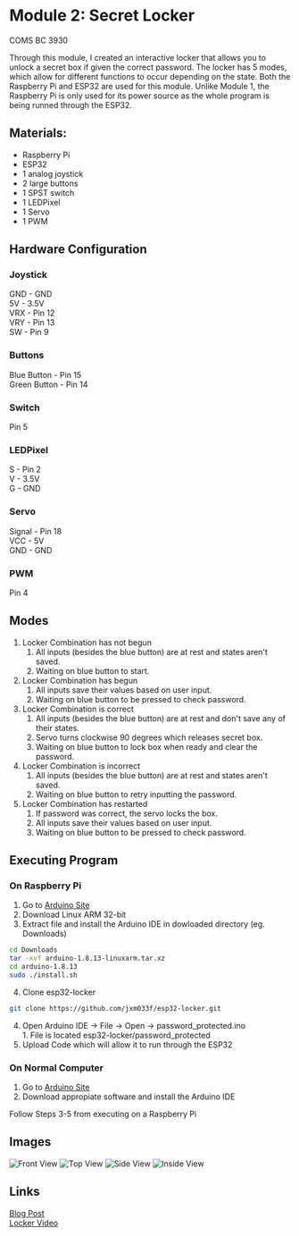 # Module 2: Secret Locker
COMS BC 3930

Through this module, I created an interactive locker that allows you to unlock a secret box if given the correct password. The locker has 5 modes, which allow for different functions to occur depending on the state. Both the Raspberry Pi and ESP32 are used for this module. Unlike Module 1, the Raspberry Pi is only used for its power source as the whole program is being runned through the ESP32.

## Materials:
- Raspberry Pi
- ESP32
- 1 analog joystick
- 2 large buttons
- 1 SPST switch
- 1 LEDPixel
- 1 Servo
- 1 PWM

## Hardware Configuration
### Joystick
GND - GND <br />
5V  - 3.5V <br />
VRX - Pin 12 <br />
VRY - Pin 13 <br />
SW  - Pin 9 <br />

### Buttons
Blue Button  - Pin 15 <br />
Green Button - Pin 14 <br />

### Switch
Pin 5

### LEDPixel
S - Pin 2 <br />
V - 3.5V <br />
G - GND <br />

### Servo
Signal - Pin 18 <br />
VCC    - 5V <br />
GND    - GND <br />

### PWM
Pin 4

## Modes
1. Locker Combination has not begun
    1. All inputs (besides the blue button) are at rest and states aren't saved.
    2. Waiting on blue button to start.
2. Locker Combination has begun
    1. All inputs save their values based on user input.
    2. Waiting on blue button to be pressed to check password.
3. Locker Combination is correct
    1. All inputs (besides the blue button) are at rest and don't save any of their states.
    2. Servo turns clockwise 90 degrees which releases secret box.
    3. Waiting on blue button to lock box when ready and clear the password.
4. Locker Combination is incorrect
    1. All inputs (besides the blue button) are at rest and states aren't saved.
    2. Waiting on blue button to retry inputting the password.
5. Locker Combination has restarted
    1. If password was correct, the servo locks the box.
    2. All inputs save their values based on user input.
    3. Waiting on blue button to be pressed to check password.

## Executing Program
### On Raspberry Pi
1. Go to [Arduino Site](https://www.arduino.cc/en/software)
2. Download Linux ARM 32-bit
3. Extract file and install the Arduino IDE in dowloaded directory (eg. Downloads)
```bash
cd Downloads
tar -xvf arduino-1.8.13-linuxarm.tar.xz
cd arduino-1.8.13
sudo ./install.sh
```
4. Clone esp32-locker
```bash
git clone https://github.com/jxm033f/esp32-locker.git
```
4. Open Arduino IDE -> File -> Open -> password_protected.ino <br />
        1. File is located esp32-locker/password_protected
5. Upload Code which will allow it to run through the ESP32

### On Normal Computer
1. Go to [Arduino Site](https://www.arduino.cc/en/software)
2. Download appropiate software and install the Arduino IDE

Follow Steps 3-5 from executing on a Raspberry Pi

## Images
![Front View](https://user-images.githubusercontent.com/11239829/109461118-b2fe6480-7a2f-11eb-962d-6110937e424b.jpg)
![Top View](https://user-images.githubusercontent.com/11239829/109461141-bb569f80-7a2f-11eb-9156-28cfd674450a.jpg)
![Side View](https://user-images.githubusercontent.com/11239829/109461128-b7c31880-7a2f-11eb-9d9b-35b5b2e10c72.jpg)
![Inside View](https://user-images.githubusercontent.com/11239829/109461123-b560be80-7a2f-11eb-8e0b-67ce48e2a3a6.jpg)

## Links
[Blog Post](http://edblogs.columbia.edu/comsx3930-001-2021-1/2021/03/01/module-2-secret-locker/) <br />
[Locker Video](https://youtu.be/M6yTO8w6JTk) <br />
